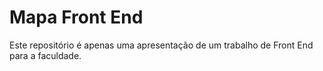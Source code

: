 # Mapa Front End
Este repositório é apenas uma apresentação de um trabalho de Front End para a faculdade.
